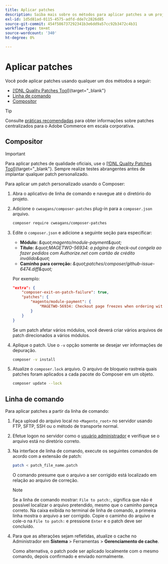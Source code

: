 ```yaml
---
title: Aplicar patches
description: Saiba mais sobre os métodos para aplicar patches a um projeto Adobe Commerce ou Magento Open Source.
exl-id: 1d5d81ad-0115-4575-adfd-dde7c2826d85
source-git-commit: 454f586737292341b3e6dd9a57cc92b3472c4b31
workflow-type: tm+mt
source-wordcount: '340'
ht-degree: 0%

---
```


# Aplicar patches

Você pode aplicar patches usando qualquer um dos métodos a seguir:

- [[!DNL Quality Patches Tool]](https://experienceleague.adobe.com/tools/commerce-quality-patches/index.html){target="_blank"}
- [Linha de comando](../patches/apply.md#command-line)
- [Compositor](../patches/apply.md#composer)


>[!TIP]
>
>Consulte [práticas recomendadas](../../implementation-playbook/best-practices/maintenance/patching-at-scale.md) para obter informações sobre patches centralizados para o Adobe Commerce em escala corporativa.

## Compositor

>[!IMPORTANT]
>
>Para aplicar patches de qualidade oficiais, use o [[!DNL Quality Patches Tool]](https://experienceleague.adobe.com/tools/commerce-quality-patches/index.html){target="_blank"}. Sempre realize testes abrangentes antes de implantar qualquer patch personalizado.

Para aplicar um patch personalizado usando o Composer:

1. Abra o aplicativo de linha de comando e navegue até o diretório do projeto.
1. Adicione o `cweagans/composer-patches` plug-in para a `composer.json` arquivo.

   ```bash
   composer require cweagans/composer-patches
   ```

1. Edite o `composer.json` e adicione a seguinte seção para especificar:
   - **Módulo:** *\&quot;magento/module-payment\&quot;*
   - **Título:** *\&quot;MAGETWO-56934: a página de check-out congela ao fazer pedidos com Authorize.net com cartão de crédito inválido\&quot;*
   - **Caminho para correção:** *\&quot;patches/composer/github-issue-6474.diff\&quot;*

   Por exemplo:

   ```json
   "extra": {
       "composer-exit-on-patch-failure": true,
       "patches": {
           "magento/module-payment": {
               "MAGETWO-56934: Checkout page freezes when ordering with Authorize.net with invalid credit card": "patches/composer/github-issue-6474.diff"
           }
       }
   }
   ```

   Se um patch afetar vários módulos, você deverá criar vários arquivos de patch direcionados a vários módulos.

1. Aplique o patch. Use o `-v` opção somente se desejar ver informações de depuração.

   ```bash
   composer -v install
   ```

1. Atualize o `composer.lock` arquivo. O arquivo de bloqueio rastreia quais patches foram aplicados a cada pacote do Composer em um objeto.

   ```bash
   composer update --lock
   ```

## Linha de comando

Para aplicar patches a partir da linha de comando:

1. Faça upload do arquivo local no `<Magento_root>` no servidor usando FTP, SFTP, SSH ou o método de transporte normal.
1. Efetue logon no servidor como o [usuário administrador](../../configuration/cli/config-cli.md#prerequisites) e verifique se o arquivo está no diretório correto.
1. Na interface de linha de comando, execute os seguintes comandos de acordo com a extensão de patch:

   ```bash
   patch < patch_file_name.patch
   ```

   O comando presume que o arquivo a ser corrigido está localizado em relação ao arquivo de correção.

   >[!NOTE]
   >
   >Se a linha de comando mostrar: `File to patch:`, significa que não é possível localizar o arquivo pretendido, mesmo que o caminho pareça correto. Na caixa exibida no terminal de linha de comando, a primeira linha mostra o arquivo a ser corrigido. Copie o caminho do arquivo e cole-o na `File to patch:` e pressione `Enter` e o patch deve ser concluído.

1. Para que as alterações sejam refletidas, atualize o cache no Administrador em **Sistema** > Ferramentas > **Gerenciamento de cache**.

   Como alternativa, o patch pode ser aplicado localmente com o mesmo comando, depois confirmado e enviado normalmente.
